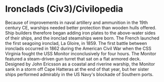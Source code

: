 # Ironclads (Civ3)/Civilopedia

Because of improvements in naval artillery and ammunition in the 19th century CE, warships needed better protection than wooden hulls offered. Ship builders therefore began adding iron plates to the above-water sides of their ships, and the ironclad steamships were born. The French launched the first seagoing ironclad, La Gloire, in 1859. The first battle between ironclads occurred in 1862 during the American Civil War when the CSS Virginia fought the USS Monitor inconclusively for four hours. The Monitor featured a steam-driven gun turret that sat on a flat armored deck. Designed by John Ericsson as a coastal and riverine warship, the Monitor sank in a storm off Cape Hatteras at the end of that year, but her sister ships performed admirably in the US Navy's blockade of Southern ports.